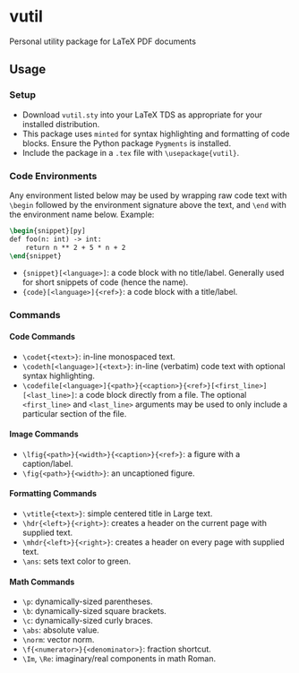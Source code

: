 # vutil
Personal utility package for LaTeX PDF documents

## Usage
### Setup
- Download `vutil.sty` into your LaTeX TDS as appropriate for your installed distribution.
- This package uses `minted` for syntax highlighting and formatting of code blocks. Ensure the Python package `Pygments` is installed.
- Include the package in a `.tex` file with `\usepackage{vutil}`.

### Code Environments
Any environment listed below may be used by wrapping raw code text with `\begin` followed by the environment signature above the text, and `\end` with the environment name below. Example:
```latex
\begin{snippet}[py]
def foo(n: int) -> int:
    return n ** 2 + 5 * n + 2
\end{snippet}
```
- `{snippet}[<language>]`: a code block with no title/label. Generally used for short snippets of code (hence the name).
- `{code}[<language>]{<ref>}`: a code block with a title/label.

### Commands
#### Code Commands
- `\codet{<text>}`: in-line monospaced text.
- `\codeth[<language>]{<text>}`: in-line (verbatim) code text with optional syntax highlighting.
- `\codefile[<language>]{<path>}{<caption>}{<ref>}[<first_line>][<last_line>]`: a code block directly from a file. The optional `<first_line>` and `<last_line>` arguments may be used to only include a particular section of the file.

#### Image Commands
- `\lfig{<path>}{<width>}{<caption>}{<ref>}`: a figure with a caption/label.
- `\fig{<path>}{<width>}`: an uncaptioned figure.

#### Formatting Commands
- `\vtitle{<text>}`: simple centered title in Large text.
- `\hdr{<left>}{<right>}`: creates a header on the current page with supplied text.
- `\mhdr{<left>}{<right>}`: creates a header on every page with supplied text.
- `\ans`: sets text color to green.

#### Math Commands
- `\p`: dynamically-sized parentheses.
- `\b`: dynamically-sized square brackets.
- `\c`: dynamically-sized curly braces.
- `\abs`: absolute value.
- `\norm`: vector norm.
- `\f{<numerator>}{<denominator>}`: fraction shortcut.
- `\Im`, `\Re`: imaginary/real components in math Roman.
